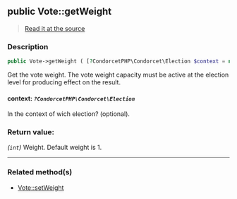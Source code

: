 ## public Vote::getWeight

> [Read it at the source](https://github.com/julien-boudry/Condorcet/blob/master/src/Vote.php#L665)

### Description    

```php
public Vote->getWeight ( [?CondorcetPHP\Condorcet\Election $context = null] ): int
```

Get the vote weight. The vote weight capacity must be active at the election level for producing effect on the result.
    

#### **context:** *`?CondorcetPHP\Condorcet\Election`*   
In the context of wich election? (optional).    


### Return value:   

*(`int`)* Weight. Default weight is 1.


---------------------------------------

### Related method(s)      

* [Vote::setWeight](/Docs/ApiReferences/Vote%20Class/public%20Vote--setWeight.md)    
